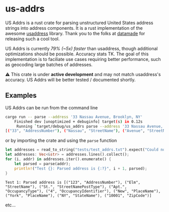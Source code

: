 # us-addrs

US Addrs is a rust crate for parsing unstructured United States address strings into address components.
It is a rust implementation of the awesome [usaddress](https://github.com/datamade/usaddress/tree/master) library.
Thank you to the folks at [datamade](https://datamade.us/) for releasing such a cool tool.

US Addrs is currently _79% (~5x) faster_ than usaddress, though additional optimizations should be possible. Accuracy stats TK.
The goal of this implementation is to faciliate use cases requiring better performance, such as geocoding large batches of addresses.

:warning: This crate is under **active development** and may not match usaddress's accuracy. US Addrs will be better tested / documented shortly.

## Examples

US Addrs can be run from the command line

```bash
cargo run -- parse --address '33 Nassau Avenue, Brooklyn, NY'
    Finished dev [unoptimized + debuginfo] target(s) in 0.12s
     Running `target/debug/us_addrs parse --address '33 Nassau Avenue, Brooklyn, NY'`
[("33", "AddressNumber"), ("Nassau", "StreetName"), ("Avenue", "StreetNamePostType"), ("Brooklyn", "PlaceName"), ("NY", "StateName")]
```

or by importing the crate and using the `parse` function

```rust
let addresses = read_to_string("tests/test_addrs.txt").expect("Could not read file");
let addresses: Vec<&str> = addresses.lines().collect();
for (i, addr) in addresses.iter().enumerate() {
    let parsed = parse(addr);
    println!("Test {}: Parsed address is {:?}", i + 1, parsed);
}
```

```
Test 1: Parsed address is [("123", "AddressNumber"), ("Elm", "StreetName"), ("St.", "StreetNamePostType"), ("Apt.", "OccupancyType"), ("4", "OccupancyIdentifier"), ("New", "PlaceName"), ("York", "PlaceName"), ("NY", "StateName"), ("10001", "ZipCode")]
```

etc...
